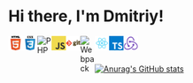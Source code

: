 # Hi there, I'm Dmitriy!

<a href="http://htmlbook.ru/html5" rel="nofollow"><img align="left" alt="HTML5" width="26px" src="https://raw.githubusercontent.com/github/explore/80688e429a7d4ef2fca1e82350fe8e3517d3494d/topics/html/html.png" style="max-width:100%;"></a>
<a href="https://developer.mozilla.org/en-US/docs/Archive/CSS3" rel="nofollow"><img align="left" alt="CSS3" width="26px" src="https://raw.githubusercontent.com/github/explore/80688e429a7d4ef2fca1e82350fe8e3517d3494d/topics/css/css.png" style="max-width:100%;"></a>
<a href="https://www.php.net/" rel="nofollow"><img align="left" alt="PHP" width="26px" src="https://upload.wikimedia.org/wikipedia/commons/thumb/2/27/PHP-logo.svg/64px-PHP-logo.svg.png" style="max-width:100%;"></a>
<a href="https://learn.javascript.ru/" rel="nofollow"><img align="left" alt="JavaScript" width="26px" src="https://raw.githubusercontent.com/github/explore/80688e429a7d4ef2fca1e82350fe8e3517d3494d/topics/javascript/javascript.png" style="max-width:100%;"></a>
<a href="https://git-scm.com/" rel="nofollow"><img align="left" alt="Git" width="26px" src="https://raw.githubusercontent.com/github/explore/80688e429a7d4ef2fca1e82350fe8e3517d3494d/topics/git/git.png" style="max-width:100%;"></a>
<a href="https://webpack.js.org/" rel="nofollow"><img align="left" alt="Webpack" width="26px" src="https://camo.githubusercontent.com/b0573f87b0786eda63c76f2a9a1358e7a653783c25c03c6c908a00b70c713d78/68747470733a2f2f7765627061636b2e6a732e6f72672f6173736574732f69636f6e2d7371756172652d6269672e737667" data-canonical-src="https://webpack.js.org/assets/icon-square-big.svg" style="max-width:100%;"></a>
<a href="https://ru.reactjs.org/docs/hello-world.html" rel="nofollow"><img align="left" alt="React" width="26px" src="https://raw.githubusercontent.com/github/explore/80688e429a7d4ef2fca1e82350fe8e3517d3494d/topics/react/react.png" style="max-width:100%;"></a>
<a href="https://nodejs.org/" rel="nofollow"><img align="left" alt="Node.js" width="26px" src="https://raw.githubusercontent.com/github/explore/80688e429a7d4ef2fca1e82350fe8e3517d3494d/topics/typescript/typescript.png" style="max-width:100%;"></a>
<a href="https://redux.js.org/" rel="nofollow"><img align="left" alt="Redux" width="26px" src="https://raw.githubusercontent.com/github/explore/80688e429a7d4ef2fca1e82350fe8e3517d3494d/topics/redux/redux.png" style="max-width:100%;"></a></p>
<br>
<br>
<br>
[![Anurag's GitHub stats](https://github-readme-stats.vercel.app/api?username=disterveg)](https://github.com/anuraghazra/github-readme-stats)


